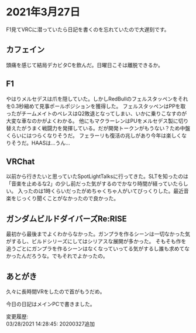 # 2021年3月27日

F1見てVRCに潜っていたら日記を書くのを忘れていたので大遅刻です。

## カフェイン

頭痛を感じて結局デカビタCを飲んだ。日曜日こそは離脱できるか。

## F1

やはりメルセデスは爪を隠していた。しかしRedBullのフェルスタッペンをそれを0.3秒縮めて見事ポールポジションを獲得した。
フェルスタッペンはPPを取ったがチームメイトのペレスはQ2敗退となってしまい、いかに乗りこなすのが大変な車なのかがよくわかる。
他にもマクラーレンはPUをメルセデス製に切り替えたがうまく戦闘力を発揮している。だが開発トークンがもうない？ため中盤くらいにはつらくなりそうだ。
フェラーリも復活の兆しがあり今年は楽しくなりそうだ。HAASは…うん…

## VRChat

以前から行きたいと思っていたSpotLightTalksに行ってきた。SLTを知ったのは「音楽を止めるな2」の少し前だった気がするのでかなり時間が経っていたらしい。
入ったのは1時くらいだったがめちゃくちゃ人がいてびっくりした。最近音楽をじっくり聞くことがなかったので良かった。

## ガンダムビルドダイバーズRe:RISE

最初から最後までよくわからなかった。ガンプラを作るシーンは一切なかった気がするし、ビルドシリーズにしてはシリアスな展開が多かった。
そもそも作を追うごとにガンプラを作るシーンはなくなっていってる気がするし誰も求めてなかったんだろうな。でもそれでよかったの。

## あとがき

久々に長時間VRをしたので首がもうだめ。

今日の日記はメインPCで書きました。

変更履歴:  
03/28/2021 14:28:45: 20200327追加  
